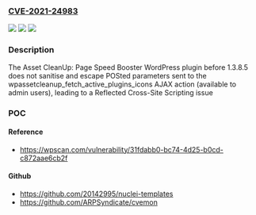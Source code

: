 ### [CVE-2021-24983](https://cve.mitre.org/cgi-bin/cvename.cgi?name=CVE-2021-24983)
![](https://img.shields.io/static/v1?label=Product&message=Asset%20CleanUp%3A%20Page%20Speed%20Booster&color=blue)
![](https://img.shields.io/static/v1?label=Version&message=1.3.8.5%3C%201.3.8.5%20&color=brighgreen)
![](https://img.shields.io/static/v1?label=Vulnerability&message=CWE-79%20Cross-site%20Scripting%20(XSS)&color=brighgreen)

### Description

The Asset CleanUp: Page Speed Booster WordPress plugin before 1.3.8.5 does not sanitise and escape POSted parameters sent to the wpassetcleanup_fetch_active_plugins_icons AJAX action (available to admin users), leading to a Reflected Cross-Site Scripting issue

### POC

#### Reference
- https://wpscan.com/vulnerability/31fdabb0-bc74-4d25-b0cd-c872aae6cb2f

#### Github
- https://github.com/20142995/nuclei-templates
- https://github.com/ARPSyndicate/cvemon

